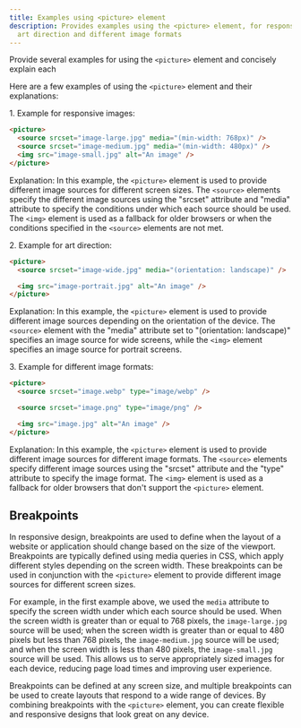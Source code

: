 ```yaml
---
title: Examples using <picture> element
description: Provides examples using the <picture> element, for responsive images,
  art direction and different image formats
---
```


Provide several examples for using the `<picture>` element and concisely explain each

Here are a few examples of using the `<picture>` element and their explanations:

1\. Example for responsive images:

```html
<picture>
  <source srcset="image-large.jpg" media="(min-width: 768px)" />
  <source srcset="image-medium.jpg" media="(min-width: 480px)" />
  <img src="image-small.jpg" alt="An image" />
</picture>
```

Explanation: In this example, the `<picture>` element is used to provide different image sources for different screen sizes. The `<source>` elements specify the different image sources using the "srcset" attribute and "media" attribute to specify the conditions under which each source should be used. The `<img>` element is used as a fallback for older browsers or when the conditions specified in the `<source>` elements are not met.

2\. Example for art direction:

```html
<picture>
  <source srcset="image-wide.jpg" media="(orientation: landscape)" />

  <img src="image-portrait.jpg" alt="An image" />
</picture>
```

Explanation: In this example, the `<picture>` element is used to provide different image sources depending on the orientation of the device. The `<source>` element with the "media" attribute set to "(orientation: landscape)" specifies an image source for wide screens, while the `<img>` element specifies an image source for portrait screens.

3\. Example for different image formats:

```html
<picture>
  <source srcset="image.webp" type="image/webp" />

  <source srcset="image.png" type="image/png" />

  <img src="image.jpg" alt="An image" />
</picture>
```

Explanation: In this example, the `<picture>` element is used to provide different image sources for different image formats. The `<source>` elements specify different image sources using the "srcset" attribute and the "type" attribute to specify the image format. The `<img>` element is used as a fallback for older browsers that don't support the `<picture>` element.

## Breakpoints

In responsive design, breakpoints are used to define when the layout of a website or application should change based on the size of the viewport. Breakpoints are typically defined using media queries in CSS, which apply different styles depending on the screen width. These breakpoints can be used in conjunction with the `<picture>` element to provide different image sources for different screen sizes.

For example, in the first example above, we used the `media` attribute to specify the screen width under which each source should be used. When the screen width is greater than or equal to 768 pixels, the `image-large.jpg` source will be used; when the screen width is greater than or equal to 480 pixels but less than 768 pixels, the `image-medium.jpg` source will be used; and when the screen width is less than 480 pixels, the `image-small.jpg` source will be used. This allows us to serve appropriately sized images for each device, reducing page load times and improving user experience.

Breakpoints can be defined at any screen size, and multiple breakpoints can be used to create layouts that respond to a wide range of devices. By combining breakpoints with the `<picture>` element, you can create flexible and responsive designs that look great on any device.